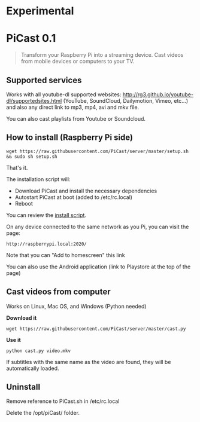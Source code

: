 # Experimental

# PiCast 0.1
> Transform your Raspberry Pi into a streaming device.
Cast videos from mobile devices or computers to your TV.

## Supported services
Works with all youtube-dl supported websites: http://rg3.github.io/youtube-dl/supportedsites.html (YouTube, SoundCloud, Dailymotion, Vimeo, etc...) and also any direct link to mp3, mp4, avi and mkv file.

You can also cast playlists from Youtube or Soundcloud.

## How to install (Raspberry Pi side)

```
wget https://raw.githubusercontent.com/PiCast/server/master/setup.sh && sudo sh setup.sh
```
That's it.

The installation script will:
- Download PiCast and install the necessary dependencies
- Autostart PiCast at boot (added to /etc/rc.local)
- Reboot

You can review the [install script](https://github.com/PiCast/server/blob/master/setup.sh).


On any device connected to the same network as you Pi, you can visit the page:
```
http://raspberrypi.local:2020/
```
Note that you can "Add to homescreen" this link
 
You can also use the Android application (link to Playstore at the top of the page)

## Cast videos from computer

Works on Linux, Mac OS, and Windows (Python needed)

**Download it**

```
wget https://raw.githubusercontent.com/PiCast/server/master/cast.py
```

**Use it**

```
python cast.py video.mkv
```

If subtitles with the same name as the video are found, they will be automatically loaded.

## Uninstall
Remove reference to PiCast.sh in /etc/rc.local

Delete the /opt/piCast/ folder.
